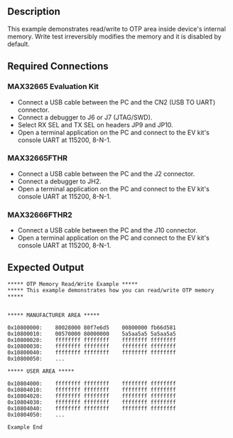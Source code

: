## Description

This example demonstrates read/write to OTP area inside device's internal memory. Write test irreversibly modifies the memory and it is disabled by default.

## Required Connections

### MAX32665 Evaluation Kit
-   Connect a USB cable between the PC and the CN2 (USB TO UART) connector.
-   Connect a debugger to J6 or J7 (JTAG/SWD).
-   Select RX SEL and TX SEL on headers JP9 and JP10.
-   Open a terminal application on the PC and connect to the EV kit's console UART at 115200, 8-N-1.

### MAX32665FTHR
-   Connect a USB cable between the PC and the J2 connector.
-   Connect a debugger to JH2.
-   Open a terminal application on the PC and connect to the EV kit's console UART at 115200, 8-N-1.

### MAX32666FTHR2
-   Connect a USB cable between the PC and the J10 connector.
-   Open a terminal application on the PC and connect to the EV kit's console UART at 115200, 8-N-1.

## Expected Output

```
***** OTP Memory Read/Write Example *****
***** This example demonstrates how you can read/write OTP memory *****


***** MANUFACTURER AREA *****

0x10800000:    80028000 80f7e6d5    00800000 fb66d581
0x10800010:    00570000 80000000    5a5aa5a5 5a5aa5a5
0x10800020:    ffffffff ffffffff    ffffffff ffffffff
0x10800030:    ffffffff ffffffff    ffffffff ffffffff
0x10800040:    ffffffff ffffffff    ffffffff ffffffff
0x10800050:    ...

***** USER AREA *****

0x10804000:    ffffffff ffffffff    ffffffff ffffffff
0x10804010:    ffffffff ffffffff    ffffffff ffffffff
0x10804020:    ffffffff ffffffff    ffffffff ffffffff
0x10804030:    ffffffff ffffffff    ffffffff ffffffff
0x10804040:    ffffffff ffffffff    ffffffff ffffffff
0x10804050:    ...

Example End
```
